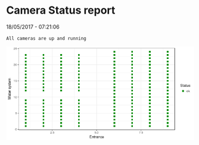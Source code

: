 Camera Status report
================
18/05/2017 - 07:21:06

    All cameras are up and running

![](camreport_files/figure-markdown_github/unnamed-chunk-2-1.png)
